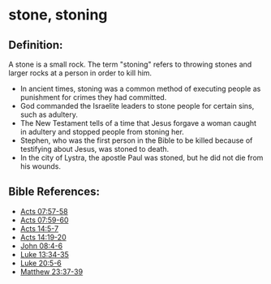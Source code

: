 # stone, stoning #

## Definition: ##

A stone is a small rock. The term "stoning" refers to throwing stones and larger rocks at a person in order to kill him.

* In ancient times, stoning was a common method of executing people as punishment for crimes they had committed.
* God commanded the Israelite leaders to stone people for certain sins, such as adultery.
* The New Testament tells of a time that Jesus forgave a woman caught in adultery and stopped people from stoning her.
* Stephen, who was the first person in the Bible to be killed because of testifying about Jesus, was stoned to death.
* In the city of Lystra, the apostle Paul was stoned, but he did not die from his wounds.



## Bible References: ##

* [Acts 07:57-58](en/tn/act/help/07/57)
* [Acts 07:59-60](en/tn/act/help/07/59)
* [Acts 14:5-7](en/tn/act/help/14/05)
* [Acts 14:19-20](en/tn/act/help/14/19)
* [John 08:4-6](en/tn/jhn/help/08/04)
* [Luke 13:34-35](en/tn/luk/help/13/34)
* [Luke 20:5-6](en/tn/luk/help/20/05)
* [Matthew 23:37-39](en/tn/mat/help/23/37)